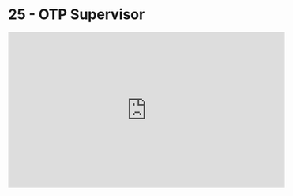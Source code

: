# 25  - OTP Supervisor

<iframe 
        width="560" 
        height="315" 
        src="https://www.youtube.com/embed/2qJj6qOjejw" 
        title="YouTube video player" 
        frameborder="0" 
        allow="accelerometer; autoplay; clipboard-write; encrypted-media; gyroscope; picture-in-picture" 
        allowfullscreen
        >
</iframe>

